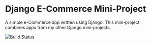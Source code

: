 # Django E-Commerce Mini-Project

A simple e-Commerce app written using Django. This mini-project combines apps from my other Django mini-projects.

[![Build Status](https://travis-ci.org/ddeveloper72/Django-e-commerce.svg?branch=master)](https://travis-ci.org/ddeveloper72/Django-e-commerce)
